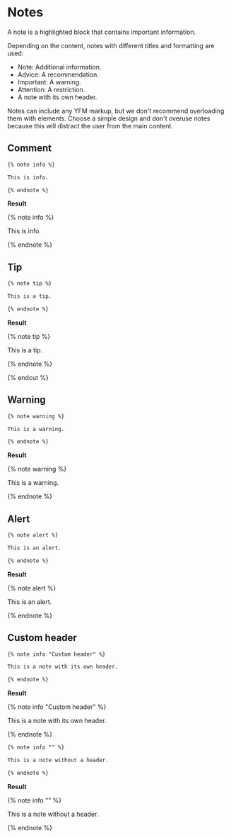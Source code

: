 # Notes

A note is a highlighted block that contains important information.

Depending on the content, notes with different titles and formatting are used:

* Note: Additional information.
* Advice: A recommendation.
* Important: A warning.
* Attention: A restriction.
* A note with its own header.

Notes can include any YFM markup, but we don't recommend overloading them with elements. Choose a simple design and don't overuse notes because this will distract the user from the main content.

## Comment

```markdown
{% note info %}

This is info.

{% endnote %}
```

**Result**

{% note info %}

This is info.

{% endnote %}

## Tip

```markdown
{% note tip %}

This is a tip.

{% endnote %}
```

**Result**

{% note tip %}

This is a tip.

{% endnote %}

{% endcut %}

## Warning

```markdown
{% note warning %}

This is a warning.

{% endnote %}
```

**Result**

{% note warning %}

This is a warning.

{% endnote %}

## Alert

```markdown
{% note alert %}

This is an alert.

{% endnote %}
```

**Result**

{% note alert %}

This is an alert.

{% endnote %}

## Custom header

```markdown
{% note info "Custom header" %}

This is a note with its own header.

{% endnote %}
```

**Result**

{% note info "Custom header" %}

This is a note with its own header.

{% endnote %}

```markdown
{% note info "" %}

This is a note without a header.

{% endnote %}
```

**Result**

{% note info "" %}

This is a note without a header.

{% endnote %}

